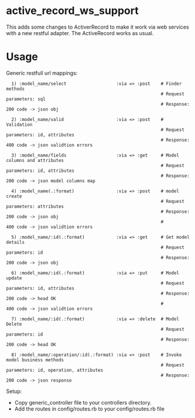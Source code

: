 active_record_ws_support
========================
This adds some changes to ActiverRecord to make it work via web services with a new restful adapter. The ActiveRecord works as usual.

Usage
========================
  Generic restfull url mappings:
  
      1) :model_name/select                   :via => :post    # Finder methods
                                                               # Request parameters: sql
                                                               # Response: 200 code -> json obj
      
      2) :model_name/valid                    :via => :post    # Validation
                                                               # Request parameters: id, attributes
                                                               # Response: 400 code -> json validtion errors                   
      
      3) :model_name/fields                   :via => :get     # Model columns and attributes
                                                               # Request parameters: id, attributes
                                                               # Response: 200 code -> json model columns map
     
      4) :model_name(.:format)                :via => :post    # model create
                                                               # Request parameters: attributes
                                                               # Response: 200 code -> json obj
                                                               #           400 code -> json validtion errors
      
      5) :model_name/:id(.:format)            :via => :get     # Get model details
                                                               # Request parameters: id
                                                               # Response: 200 code -> json obj
                                                               
      6) :model_name/:id(.:format)            :via => :put     # Model update
                                                               # Request parameters: id, attributes
                                                               # Response: 200 code -> head OK
                                                               #           400 code -> json validtion errors
      
      7) :model_name/:id(.:format)            :via => :delete  # Model Delete
                                                               # Request parameters: id
                                                               # Response: 200 code -> head OK
      
      8) :model_name/:operation/:id(.:format) :via => :post    # Invoke model business methods
                                                               # Request parameters: id, operation, attributes
                                                               # Response: 200 code -> json response
Setup:
 - Copy generic_controller file to your controllers directory.
 - Add the routes in config/routes.rb to your config/routes.rb file
